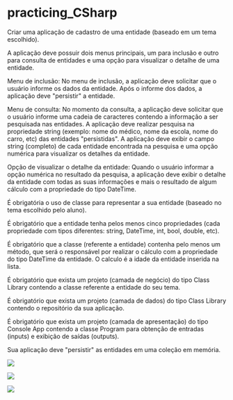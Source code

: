 # practicing_CSharp

Criar uma aplicação de cadastro de uma entidade (baseado em um tema escolhido).

A aplicação deve possuir dois menus principais, um para inclusão e outro para consulta de entidades e uma opção para visualizar o detalhe de uma entidade.

Menu de inclusão: No menu de inclusão, a aplicação deve solicitar que o usuário informe os dados da entidade. Após o informe dos dados, a aplicação deve "persistir" a entidade.

Menu de consulta: No momento da consulta, a aplicação deve solicitar que o usuário informe uma cadeia de caracteres contendo a informação a ser pesquisada nas entidades. A aplicação deve realizar pesquisa na propriedade string (exemplo: nome do médico, nome da escola, nome do carro, etc) das entidades "persistidas". A aplicação deve exibir o campo string (completo) de cada entidade encontrada na pesquisa e uma opção numérica para visualizar os detalhes da entidade.

Opção de visualizar o detalhe da entidade: Quando o usuário informar a opção numérica no resultado da pesquisa, a aplicação deve exibir o detalhe da entidade com todas as suas informações e mais o resultado de algum cálculo com a propriedade do tipo DateTime.

É obrigatória o uso de classe para representar a sua entidade (baseado no tema escolhido pelo aluno).

É obrigatório que a entidade tenha pelos menos cinco propriedades (cada propriedade com tipos diferentes: string, DateTime, int, bool, double, etc).

É obrigatório que a classe (referente a entidade) contenha pelo menos um método, que será o responsável por realizar o cálculo com a propriedade do tipo DateTime da entidade. O calculo é a idade da entidade inserida na lista.

É obrigatório que exista um projeto (camada de negócio) do tipo Class Library contendo a classe referente a entidade do seu tema.

É obrigatório que exista um projeto (camada de dados) do tipo Class Library contendo o repositório da sua aplicação.

É obrigatório que exista um projeto (camada de apresentação) do tipo Console App contendo a classe Program para obtenção de entradas (inputs) e exibição de saídas (outputs).

Sua aplicação deve "persistir" as entidades em uma coleção em memória.

![](https://diegoadias.online/wp-content/uploads/2023/09/tp3.1.png)

![](https://diegoadias.online/wp-content/uploads/2023/09/tp3.2.png)

![](https://diegoadias.online/wp-content/uploads/2023/09/tp3.3.png)
